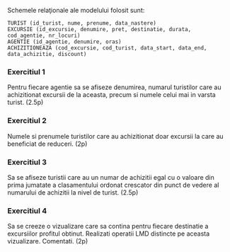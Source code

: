 Schemele relaţionale ale modelului folosit sunt:

```
TURIST (id_turist, nume, prenume, data_nastere)
EXCURSIE (id_excursie, denumire, pret, destinatie, durata, cod_agentie, nr_locuri)
AGENTIE (id_agentie, denumire, oras)
ACHIZITIONEAZA (cod_excursie, cod_turist, data_start, data_end, data_achizitie, discount)
```

### Exercitiul 1

Pentru fiecare agentie sa se afiseze denumirea, numarul turistilor care au achizitionat excursii de la aceasta, precum si numele celui mai in varsta turist. (2.5p)

### Exercitiul 2

Numele si prenumele turistilor care au achizitionat doar excursii la care au beneficiat de reduceri. (2p)

### Exercitiul 3

Sa se afiseze turistii care au un numar de achizitii egal cu o valoare din prima jumatate a clasamentului ordonat crescator din punct de vedere al numarului de achizitii la nivel de turist. (2.5p)

### Exercitiul 4

Sa se creeze o vizualizare care sa contina pentru fiecare destinatie a excursiilor profitul obtinut. Realizati operatii LMD distincte pe aceasta vizualizare. Comentati. (2p)